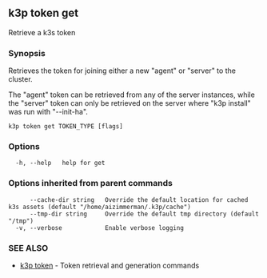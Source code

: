 ## k3p token get

Retrieve a k3s token

### Synopsis


Retrieves the token for joining either a new "agent" or "server" to the cluster.

The "agent" token can be retrieved from any of the server instances, while the "server" token
can only be retrieved on the server where "k3p install" was run with "--init-ha".


```
k3p token get TOKEN_TYPE [flags]
```

### Options

```
  -h, --help   help for get
```

### Options inherited from parent commands

```
      --cache-dir string   Override the default location for cached k3s assets (default "/home/aizimmerman/.k3p/cache")
      --tmp-dir string     Override the default tmp directory (default "/tmp")
  -v, --verbose            Enable verbose logging
```

### SEE ALSO

* [k3p token](k3p_token.md)	 - Token retrieval and generation commands

